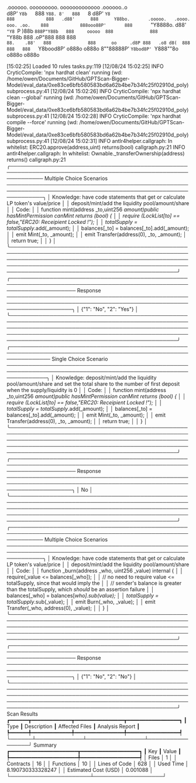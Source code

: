 

  .oooooo.    ooooooooo.   ooooooooooooo  .oooooo..o                                 
 d8P'  `Y8b   `888   `Y88. 8'   888   `8 d8P'    `Y8                                 
888            888   .d88'      888      Y88bo.       .ooooo.   .oooo.   ooo. .oo.   
888            888ooo88P'       888       `"Y8888o.  d88' `"Y8 `P  )88b  `888P"Y88b  
888     ooooo  888              888           `"Y88b 888        .oP"888   888   888  
`88.    .88'   888              888      oo     .d8P 888   .o8 d8(  888   888   888  
 `Y8bood8P'   o888o            o888o     8""88888P'  `Y8bod8P' `Y888""8o o888o o888o                                                        


                                                                   

[15:02:25] Loaded 10 rules                                                                                                                                                                                                                  tasks.py:119
[12/08/24 15:02:25] INFO     CryticCompile: 'npx hardhat clean' running (wd: /home/owen/Documents/GitHub/GPTScan-Bigger-Model/eval_data/0xe83ce6bfb580583bd6a62b4be7b34fc25f02910d_poly)                                                subprocess.py:41
[12/08/24 15:02:26] INFO     CryticCompile: 'npx hardhat clean --global' running (wd: /home/owen/Documents/GitHub/GPTScan-Bigger-Model/eval_data/0xe83ce6bfb580583bd6a62b4be7b34fc25f02910d_poly)                                       subprocess.py:41
[12/08/24 15:02:28] INFO     CryticCompile: 'npx hardhat compile --force' running (wd: /home/owen/Documents/GitHub/GPTScan-Bigger-Model/eval_data/0xe83ce6bfb580583bd6a62b4be7b34fc25f02910d_poly)                                      subprocess.py:41
[12/08/24 15:02:31] INFO     antlr4helper.callgraph: In whitelist: ERC20.approve(address,uint) returns(bool)                                                                                                                             callgraph.py:21
                    INFO     antlr4helper.callgraph: In whitelist: Ownable._transferOwnership(address) returns()                                                                                                                         callgraph.py:21
╭───────────────────────────────────────────────────────────────────────────────────────────────────────────── Multiple Choice Scenarios ──────────────────────────────────────────────────────────────────────────────────────────────────────────────╮
│ Knowledge: have code statements that get or calculate LP token's value/price                                                                                                                                                                         │
│ deposit/mint/add the liquidity pool/amount/share                                                                                                                                                                                                     │
│ Code:                                                                                                                                                                                                                                                │
│   function mint(address _to,uint256 _amount)public hasMintPermission canMint returns (bool) {                                                                                                                                                        │
│   require (LockList[_to] == false,"ERC20: Receipient Locked !");                                                                                                                                                                                     │
│     totalSupply_ = totalSupply_.add(_amount);                                                                                                                                                                                                        │
│     balances[_to] = balances[_to].add(_amount);                                                                                                                                                                                                      │
│     emit Mint(_to, _amount);                                                                                                                                                                                                                         │
│     emit Transfer(address(0), _to, _amount);                                                                                                                                                                                                         │
│     return true;                                                                                                                                                                                                                                     │
│   }                                                                                                                                                                                                                                                  │
╰──────────────────────────────────────────────────────────────────────────────────────────────────────────────────────────────────────────────────────────────────────────────────────────────────────────────────────────────────────────────────────╯
╭────────────────────────────────────────────────────────────────────────────────────────────────────────────────────── Response ──────────────────────────────────────────────────────────────────────────────────────────────────────────────────────╮
│ {"1": "No", "2": "Yes"}                                                                                                                                                                                                                              │
╰──────────────────────────────────────────────────────────────────────────────────────────────────────────────────────────────────────────────────────────────────────────────────────────────────────────────────────────────────────────────────────╯
╭─────────────────────────────────────────────────────────────────────────────────────────────────────────────── Single Choice Scenario ───────────────────────────────────────────────────────────────────────────────────────────────────────────────╮
│ Knowledge: deposit/mint/add the liquidity pool/amount/share and set the total share to the number of first deposit when the supply/liquidity is 0                                                                                                    │
│ Code:                                                                                                                                                                                                                                                │
│   function mint(address _to,uint256 _amount)public hasMintPermission canMint returns (bool) {                                                                                                                                                        │
│   require (LockList[_to] == false,"ERC20: Receipient Locked !");                                                                                                                                                                                     │
│     totalSupply_ = totalSupply_.add(_amount);                                                                                                                                                                                                        │
│     balances[_to] = balances[_to].add(_amount);                                                                                                                                                                                                      │
│     emit Mint(_to, _amount);                                                                                                                                                                                                                         │
│     emit Transfer(address(0), _to, _amount);                                                                                                                                                                                                         │
│     return true;                                                                                                                                                                                                                                     │
│   }                                                                                                                                                                                                                                                  │
╰──────────────────────────────────────────────────────────────────────────────────────────────────────────────────────────────────────────────────────────────────────────────────────────────────────────────────────────────────────────────────────╯
╭────────────────────────────────────────────────────────────────────────────────────────────────────────────────────── Response ──────────────────────────────────────────────────────────────────────────────────────────────────────────────────────╮
│ No                                                                                                                                                                                                                                                   │
╰──────────────────────────────────────────────────────────────────────────────────────────────────────────────────────────────────────────────────────────────────────────────────────────────────────────────────────────────────────────────────────╯
╭───────────────────────────────────────────────────────────────────────────────────────────────────────────── Multiple Choice Scenarios ──────────────────────────────────────────────────────────────────────────────────────────────────────────────╮
│ Knowledge: have code statements that get or calculate LP token's value/price                                                                                                                                                                         │
│ deposit/mint/add the liquidity pool/amount/share                                                                                                                                                                                                     │
│ Code:                                                                                                                                                                                                                                                │
│   function _burn(address _who, uint256 _value) internal {                                                                                                                                                                                            │
│     require(_value <= balances[_who]);                                                                                                                                                                                                               │
│     // no need to require value <= totalSupply, since that would imply the                                                                                                                                                                           │
│     // sender's balance is greater than the totalSupply, which *should* be an assertion failure                                                                                                                                                      │
│     balances[_who] = balances[_who].sub(_value);                                                                                                                                                                                                     │
│     totalSupply_ = totalSupply_.sub(_value);                                                                                                                                                                                                         │
│     emit Burn(_who, _value);                                                                                                                                                                                                                         │
│     emit Transfer(_who, address(0), _value);                                                                                                                                                                                                         │
│   }                                                                                                                                                                                                                                                  │
╰──────────────────────────────────────────────────────────────────────────────────────────────────────────────────────────────────────────────────────────────────────────────────────────────────────────────────────────────────────────────────────╯
╭────────────────────────────────────────────────────────────────────────────────────────────────────────────────────── Response ──────────────────────────────────────────────────────────────────────────────────────────────────────────────────────╮
│ {"1": "No", "2": "No"}                                                                                                                                                                                                                               │
╰──────────────────────────────────────────────────────────────────────────────────────────────────────────────────────────────────────────────────────────────────────────────────────────────────────────────────────────────────────────────────────╯
                      Scan Results                       
┏━━━━━━┳━━━━━━━━━━━━━┳━━━━━━━━━━━━━━━━┳━━━━━━━━━━━━━━━━━┓
┃ Type ┃ Description ┃ Affected Files ┃ Analysis Report ┃
┡━━━━━━╇━━━━━━━━━━━━━╇━━━━━━━━━━━━━━━━╇━━━━━━━━━━━━━━━━━┩
└──────┴─────────────┴────────────────┴─────────────────┘
                  Summary                   
┏━━━━━━━━━━━━━━━━━━━━━━┳━━━━━━━━━━━━━━━━━━━┓
┃ Key                  ┃ Value             ┃
┡━━━━━━━━━━━━━━━━━━━━━━╇━━━━━━━━━━━━━━━━━━━┩
│ Files                │ 1                 │
│ Contracts            │ 16                │
│ Functions            │ 10                │
│ Lines of Code        │ 628               │
│ Used Time            │ 8.190730333328247 │
│ Estimated Cost (USD) │ 0.001088          │
└──────────────────────┴───────────────────┘
